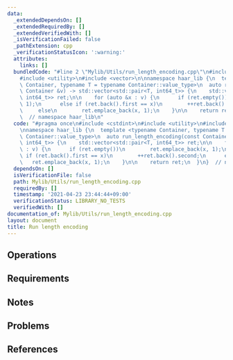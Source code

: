 ```yaml
---
data:
  _extendedDependsOn: []
  _extendedRequiredBy: []
  _extendedVerifiedWith: []
  _isVerificationFailed: false
  _pathExtension: cpp
  _verificationStatusIcon: ':warning:'
  attributes:
    links: []
  bundledCode: "#line 2 \"Mylib/Utils/run_length_encoding.cpp\"\n#include <cstdint>\n\
    #include <utility>\n#include <vector>\n\nnamespace haar_lib {\n  template <typename\
    \ Container, typename T = typename Container::value_type>\n  auto run_length_encoding(const\
    \ Container &v) -> std::vector<std::pair<T, int64_t>> {\n    std::vector<std::pair<T,\
    \ int64_t>> ret;\n\n    for (auto &x : v) {\n      if (ret.empty())\n        ret.emplace_back(x,\
    \ 1);\n      else if (ret.back().first == x)\n        ++ret.back().second;\n \
    \     else\n        ret.emplace_back(x, 1);\n    }\n\n    return ret;\n  }\n}\
    \  // namespace haar_lib\n"
  code: "#pragma once\n#include <cstdint>\n#include <utility>\n#include <vector>\n\
    \nnamespace haar_lib {\n  template <typename Container, typename T = typename\
    \ Container::value_type>\n  auto run_length_encoding(const Container &v) -> std::vector<std::pair<T,\
    \ int64_t>> {\n    std::vector<std::pair<T, int64_t>> ret;\n\n    for (auto &x\
    \ : v) {\n      if (ret.empty())\n        ret.emplace_back(x, 1);\n      else\
    \ if (ret.back().first == x)\n        ++ret.back().second;\n      else\n     \
    \   ret.emplace_back(x, 1);\n    }\n\n    return ret;\n  }\n}  // namespace haar_lib\n"
  dependsOn: []
  isVerificationFile: false
  path: Mylib/Utils/run_length_encoding.cpp
  requiredBy: []
  timestamp: '2021-04-23 23:44:44+09:00'
  verificationStatus: LIBRARY_NO_TESTS
  verifiedWith: []
documentation_of: Mylib/Utils/run_length_encoding.cpp
layout: document
title: Run length encoding
---
```


## Operations

## Requirements

## Notes

## Problems

## References
